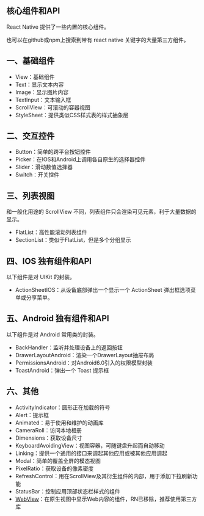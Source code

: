 ## 核心组件和API

React Native 提供了一些内置的核心组件。

也可以在github或npm上搜索到带有 react native 关键字的大量第三方组件。

## 一、基础组件

- View：基础组件
- Text：显示文本内容
- Image：显示图片内容
- TextInput：文本输入框
- ScrollView：可滚动的容器视图
- StyleSheet：提供类似CSS样式表的样式抽象层

## 二、交互控件

- Button：简单的跨平台按钮控件
- Picker：在IOS和Android上调用各自原生的选择器控件
- Slider：滑动数值选择器
- Switch：开关控件

## 三、列表视图

和一般化用途的 ScrollView 不同，列表组件只会渲染可见元素，利于大量数据的显示。

- FlatList：高性能滚动列表组件
- SectionList：类似于FlatList，但是多个分组显示

## 四、IOS 独有组件和API

以下组件是对 UIKit 的封装。

- ActionSheetIOS：从设备底部弹出一个显示一个 ActionSheet 弹出框选项菜单或分享菜单。

## 五、Android 独有组件和API

以下组件是对 Android 常用类的封装。

- BackHandler：监听并处理设备上的返回按钮
- DrawerLayoutAndroid：渲染一个DrawerLayout抽屉布局
- PermissionsAndroid：对Android6.0引入的权限模型封装
- ToastAndroid：弹出一个 Toast 提示框

## 六、其他

- ActivityIndicator：圆形正在加载的符号
- Alert：提示框
- Animated：易于使用和维护的动画库
- CameraRoll：访问本地相册
- Dimensions：获取设备尺寸
- KeyboardAvoidingView：视图容器，可随键盘升起而自动移动
- Linking：提供一个通用的接口来调起其他应用或被其他应用调起
- Modal：简单的覆盖全屏的模态视图
- PixelRatio：获取设备的像素密度
- RefreshControl：用在ScrollView及其衍生组件的内部，用于添加下拉刷新功能
- StatusBar：控制应用顶部状态栏样式的组件
- [WebView](https://github.com/react-native-community/react-native-webview)：在原生视图中显示Web内容的组件，RN已移除，推荐使用第三方库